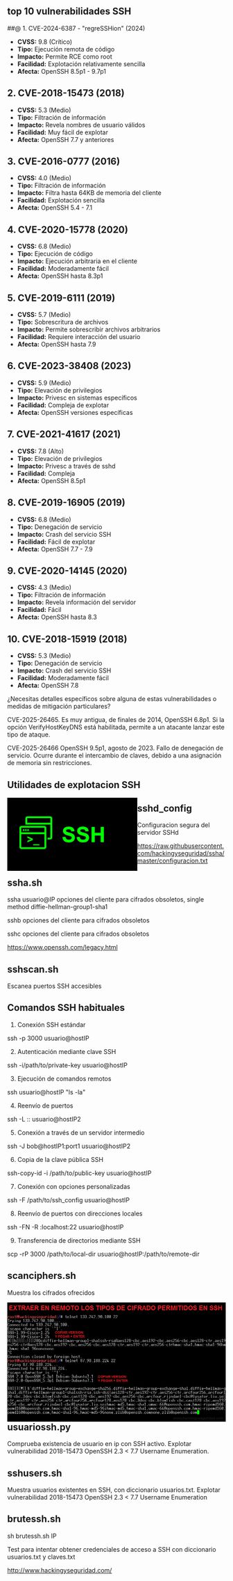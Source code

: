 
## top 10 vulnerabilidades SSH 

##@ 1. CVE-2024-6387 - "regreSSHion" (2024)
- **CVSS:** 9.8 (Crítico)
- **Tipo:** Ejecución remota de código
- **Impacto:** Permite RCE como root
- **Facilidad:** Explotación relativamente sencilla
- **Afecta:** OpenSSH 8.5p1 - 9.7p1

## 2. CVE-2018-15473 (2018)
- **CVSS:** 5.3 (Medio)
- **Tipo:** Filtración de información
- **Impacto:** Revela nombres de usuario válidos
- **Facilidad:** Muy fácil de explotar
- **Afecta:** OpenSSH 7.7 y anteriores

## 3. CVE-2016-0777 (2016)
- **CVSS:** 4.0 (Medio)
- **Tipo:** Filtración de información
- **Impacto:** Filtra hasta 64KB de memoria del cliente
- **Facilidad:** Explotación sencilla
- **Afecta:** OpenSSH 5.4 - 7.1

## 4. CVE-2020-15778 (2020)
- **CVSS:** 6.8 (Medio)
- **Tipo:** Ejecución de código
- **Impacto:** Ejecución arbitraria en el cliente
- **Facilidad:** Moderadamente fácil
- **Afecta:** OpenSSH hasta 8.3p1

## 5. CVE-2019-6111 (2019)
- **CVSS:** 5.7 (Medio)
- **Tipo:** Sobrescritura de archivos
- **Impacto:** Permite sobrescribir archivos arbitrarios
- **Facilidad:** Requiere interacción del usuario
- **Afecta:** OpenSSH hasta 7.9

## 6. CVE-2023-38408 (2023)
- **CVSS:** 5.9 (Medio)
- **Tipo:** Elevación de privilegios
- **Impacto:** Privesc en sistemas específicos
- **Facilidad:** Compleja de explotar
- **Afecta:** OpenSSH versiones específicas

## 7. CVE-2021-41617 (2021)
- **CVSS:** 7.8 (Alto)
- **Tipo:** Elevación de privilegios
- **Impacto:** Privesc a través de sshd
- **Facilidad:** Compleja
- **Afecta:** OpenSSH 8.5p1

## 8. CVE-2019-16905 (2019)
- **CVSS:** 6.8 (Medio)
- **Tipo:** Denegación de servicio
- **Impacto:** Crash del servicio SSH
- **Facilidad:** Fácil de explotar
- **Afecta:** OpenSSH 7.7 - 7.9

## 9. CVE-2020-14145 (2020)
- **CVSS:** 4.3 (Medio)
- **Tipo:** Filtración de información
- **Impacto:** Revela información del servidor
- **Facilidad:** Fácil
- **Afecta:** OpenSSH hasta 8.3

## 10. CVE-2018-15919 (2018)
- **CVSS:** 5.3 (Medio)
- **Tipo:** Denegación de servicio
- **Impacto:** Crash del servicio SSH
- **Facilidad:** Moderadamente fácil
- **Afecta:** OpenSSH 7.8


¿Necesitas detalles específicos sobre alguna de estas vulnerabilidades o medidas de mitigación particulares?



CVE-2025-26465. Es muy antigua, de finales de 2014, OpenSSH 6.8p1. Si la opción VerifyHostKeyDNS está habilitada, permite a un atacante lanzar este tipo de ataque.

CVE-2025-26466 OpenSSH 9.5p1, agosto de 2023. Fallo de denegación de servicio. Ocurre durante el intercambio de claves, debido a una asignación de memoria sin restricciones. 

## Utilidades de explotacion SSH 

<img style="float:left" alt="netspy logo" src="https://github.com/hackingyseguridad/ssha/blob/master/ssh.png">

## sshd_config

Configuracion segura del servidor SSHd

https://raw.githubusercontent.com/hackingyseguridad/ssha/master/configuracion.txt

## ssha.sh

ssha usuario@IP  opciones del cliente para cifrados obsoletos, single method diffie-hellman-group1-sha1

sshb opciones del cliente para cifrados obsoletos

sshc opciones del cliente para cifrados obsoletos

https://www.openssh.com/legacy.html

## sshscan.sh

Escanea puertos SSH accesibles

## Comandos SSH habituales

1. Conexión SSH estándar

ssh -p 3000 usuario@hostIP

2. Autenticación mediante clave SSH

ssh -i/path/to/private-key usuario@hostIP

3. Ejecución de comandos remotos

ssh usuario@hostIP "ls -la"

4. Reenvío de puertos

ssh -L <local-port>:<hostIP1>:<remote-port> usuario@hostIP2

5. Conexión a través de un servidor intermedio

ssh -J bob@hostIP1:port1 usuario@hostIP2

6. Copia de la clave pública SSH

ssh-copy-id -i /path/to/public-key usuario@hostIP

7. Conexión con opciones personalizadas

ssh -F /path/to/ssh_config usuario@hostIP

8. Reenvío de puertos con direcciones locales

ssh -FN -R <remote-port>:localhost:22 usuario@hostIP

9. Transferencia de directorios mediante SSH

scp -rP 3000  /path/to/local-dir usuario@hostIP:/path/to/remote-dir

## scanciphers.sh

Muestra los cifrados ofrecidos

<img style="float:left" alt="netspy logo" src="https://github.com/hackingyseguridad/ssha/blob/master/SSH.png">

## usuariossh.py

Comprueba existencia de usuario en ip con SSH activo.
Explotar vulnerabilidad 2018-15473 OpenSSH 2.3 < 7.7 Username Enumeration.

## sshusers.sh

Muestra usuarios existentes en SSH, con diccionario usuarios.txt. 
Explotar vulnerabilidad 2018-15473 OpenSSH 2.3 < 7.7 Username Enumeration

## brutessh.sh

sh brutessh.sh IP 

Test para intentar obtener credenciales de acceso a SSH con diccionario usuarios.txt y claves.txt


http://www.hackingyseguridad.com/






